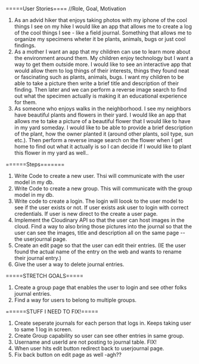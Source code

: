 =====User Stories====
//Role, Goal, Motivation
1. As an advid hiker that enjoys taking photos with my iphone of the cool things I see on my hike I would like an app that allows me to create a log of the cool things I see - like a field journal. Something that allows me to organize my specimens wheter it be plants, animals, bugs or just cool findings.
2. As a mother I want an app that my children can use to learn more about the environment around them. My children enjoy technology but I want a way to get them outside more. I would like to see an interactive app that would allow them to log things of their interests, things they found neat or fascinating such as plants, animals, bugs. I want my children to be able to take a picture then write a brief title and description of their finding. Then later and we can perform a reverse image search to find out what the specimen actually is making it an educational experience for them.
3. As someone who enjoys walks in the neighborhood. I see my neighbors have beautiful plants and flowers in their yard. I would like an app that allows me to take a picture of a beautiful flower that I would like to have in my yard someday. I would like to be able to provide a brief description of the plant, how the owner planted it (around other plants, soil type, sun etc.). Then perform a reverse image search on the flower when I get home to find out what it actually is so I can decide if I would like to plant this flower in my yard as well..


======Steps=======
1. Write Code to create a new user. Thsi will communicate with the user model in my db.
2. Write Code to create a new group. This will communicate with the group model in my db.
3. Write code to create a login. The login will loook to the user model to see if the user exists or not. If user exists ask user to login with correct credentials. If user is new direct to the create a user page.
4. Implement the Cloudinary API so that the user can host images in the cloud. Find a way to also bring those pictures into the journal so that the user can see the images, title and description all on the same page -- the userjournal page.
5. Create an edit page so that the user can edit their entries. (IE the user found the actual name of the entry on the web and wants to rename their journal entry.)
6. Give the user a way to delete journal entries.


=====STRETCH GOALS=====
1. Create a group page that enables the user to login and see other folks journal entries.
2. Find a way for users to belong to multiple groups.


======STUFF I NEED TO FIX!=====
1. Create seperate journals for each person that logs in. Keeps taking user to same 1 log in screen.
2. Create Group capability so user can see other entries in same group.
3. Username and userId are not posting to journal table. FIX!
4. When user hits edit button redirect back to userjournal page.
5. Fix back button on edit page as well -agh??
